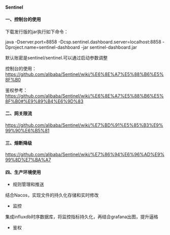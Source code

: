 #### Sentinel 

#### 一、控制台的使用

下载发行版的jar执行如下命令：

java -Dserver.port=8858 -Dcsp.sentinel.dashboard.server=localhost:8858 -Dproject.name=sentinel-dashboard -jar sentinel-dashboard.jar

默认账密是sentinel/sentinel.可以通过启动参数调整

控制台的使用：https://github.com/alibaba/Sentinel/wiki/%E6%8E%A7%E5%88%B6%E5%8F%B0

鉴权参考：https://github.com/alibaba/Sentinel/wiki/%E6%8E%A7%E5%88%B6%E5%8F%B0#%E9%89%B4%E6%9D%83


#### 二、网关限流

https://github.com/alibaba/Sentinel/wiki/%E7%BD%91%E5%85%B3%E9%99%90%E6%B5%81

#### 三、熔断降级
https://github.com/alibaba/Sentinel/wiki/%E7%86%94%E6%96%AD%E9%99%8D%E7%BA%A7

#### 四、生产环境使用

- 规则管理和推送

结合Nacos，实现文件的持久化存储和实时修改

- 监控

集成influxdb时序数据库，将监控指标持久化，再结合grafana出图，提升逼格

- 鉴权